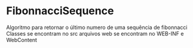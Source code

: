 # FibonnacciSequence
Algoritmo para retornar o último numero de uma sequência de fibonnacci
Classes se encontram no src
arquivos web se encontram no WEB-INF e WebContent

